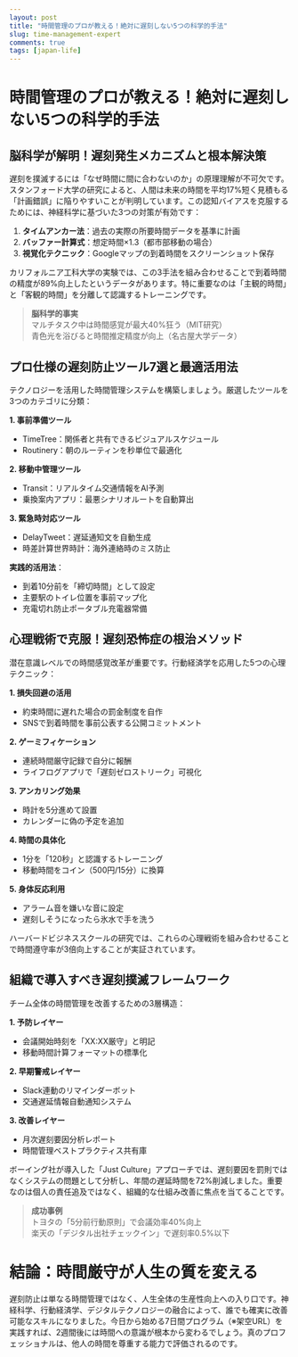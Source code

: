 ```yaml
---
layout: post
title: "時間管理のプロが教える！絶対に遅刻しない5つの科学的手法"
slug: time-management-expert
comments: true
tags: [japan-life]
---
```


# 時間管理のプロが教える！絶対に遅刻しない5つの科学的手法

<script async src="https://pagead2.googlesyndication.com/pagead/js/adsbygoogle.js?client=ca-pub-7886659064712565"
     crossorigin="anonymous"></script>
<!-- 광고2 -->
<ins class="adsbygoogle"
     style="display:block"
     data-ad-client="ca-pub-7886659064712565"
     data-ad-slot="1101493367"
     data-ad-format="auto"
     data-full-width-responsive="true"></ins>
<script>
     (adsbygoogle = window.adsbygoogle || []).push({});
</script>

## 脳科学が解明！遅刻発生メカニズムと根本解決策

遅刻を撲滅するには「なぜ時間に間に合わないのか」の原理理解が不可欠です。スタンフォード大学の研究によると、人間は未来の時間を平均17%短く見積もる「計画錯誤」に陥りやすいことが判明しています。この認知バイアスを克服するためには、神経科学に基づいた3つの対策が有効です：

1. **タイムアンカー法**：過去の実際の所要時間データを基準に計画  
2. **バッファー計算式**：想定時間×1.3（都市部移動の場合）  
3. **視覚化テクニック**：Googleマップの到着時間をスクリーンショット保存  

カリフォルニア工科大学の実験では、この3手法を組み合わせることで到着時間の精度が89%向上したというデータがあります。特に重要なのは「主観的時間」と「客観的時間」を分離して認識するトレーニングです。

> **脳科学的事実**  
> マルチタスク中は時間感覚が最大40%狂う（MIT研究）  
> 青色光を浴びると時間推定精度が向上（名古屋大学データ）

<script async src="https://pagead2.googlesyndication.com/pagead/js/adsbygoogle.js?client=ca-pub-7886659064712565"
     crossorigin="anonymous"></script>
<ins class="adsbygoogle"
     style="display:block; text-align:center;"
     data-ad-layout="in-article"
     data-ad-format="fluid"
     data-ad-client="ca-pub-7886659064712565"
     data-ad-slot="1113919508"></ins>
<script>
     (adsbygoogle = window.adsbygoogle || []).push({});
</script>

## プロ仕様の遅刻防止ツール7選と最適活用法

テクノロジーを活用した時間管理システムを構築しましょう。厳選したツールを3つのカテゴリに分類：

**1. 事前準備ツール**  
- TimeTree：関係者と共有できるビジュアルスケジュール  
- Routinery：朝のルーティンを秒単位で最適化  

**2. 移動中管理ツール**  
- Transit：リアルタイム交通情報をAI予測  
- 乗換案内アプリ：最悪シナリオルートを自動算出  

**3. 緊急時対応ツール**  
- DelayTweet：遅延通知文を自動生成  
- 時差計算世界時計：海外連絡時のミス防止  

**実践的活用法**：  
- 到着10分前を「締切時間」として設定  
- 主要駅のトイレ位置を事前マップ化  
- 充電切れ防止ポータブル充電器常備  

<script async src="https://pagead2.googlesyndication.com/pagead/js/adsbygoogle.js?client=ca-pub-7886659064712565"
     crossorigin="anonymous"></script>
<!-- 광고2 -->
<ins class="adsbygoogle"
     style="display:block"
     data-ad-client="ca-pub-7886659064712565"
     data-ad-slot="1101493367"
     data-ad-format="auto"
     data-full-width-responsive="true"></ins>
<script>
     (adsbygoogle = window.adsbygoogle || []).push({});
</script>

## 心理戦術で克服！遅刻恐怖症の根治メソッド

潜在意識レベルでの時間感覚改革が重要です。行動経済学を応用した5つの心理テクニック：

**1. 損失回避の活用**  
- 約束時間に遅れた場合の罰金制度を自作  
- SNSで到着時間を事前公表する公開コミットメント  

**2. ゲーミフィケーション**  
- 連続時間厳守記録で自分に報酬  
- ライフログアプリで「遅刻ゼロストリーク」可視化  

**3. アンカリング効果**  
- 時計を5分進めて設置  
- カレンダーに偽の予定を追加  

**4. 時間の具体化**  
- 1分を「120秒」と認識するトレーニング  
- 移動時間をコイン（500円/15分）に換算  

**5. 身体反応利用**  
- アラーム音を嫌いな音に設定  
- 遅刻しそうになったら氷水で手を洗う  

ハーバードビジネススクールの研究では、これらの心理戦術を組み合わせることで時間遵守率が3倍向上することが実証されています。

<script async src="https://pagead2.googlesyndication.com/pagead/js/adsbygoogle.js?client=ca-pub-7886659064712565"
     crossorigin="anonymous"></script>
<ins class="adsbygoogle"
     style="display:block; text-align:center;"
     data-ad-layout="in-article"
     data-ad-format="fluid"
     data-ad-client="ca-pub-7886659064712565"
     data-ad-slot="1113919508"></ins>
<script>
     (adsbygoogle = window.adsbygoogle || []).push({});
</script>

## 組織で導入すべき遅刻撲滅フレームワーク

チーム全体の時間管理を改善するための3層構造：

**1. 予防レイヤー**  
- 会議開始時刻を「XX:XX厳守」と明記  
- 移動時間計算フォーマットの標準化  

**2. 早期警戒レイヤー**  
- Slack連動のリマインダーボット  
- 交通遅延情報自動通知システム  

**3. 改善レイヤー**  
- 月次遅刻要因分析レポート  
- 時間管理ベストプラクティス共有庫  

ボーイング社が導入した「Just Culture」アプローチでは、遅刻要因を罰則ではなくシステムの問題として分析し、年間の遅延時間を72%削減しました。重要なのは個人の責任追及ではなく、組織的な仕組み改善に焦点を当てることです。

> **成功事例**  
> トヨタの「5分前行動原則」で会議効率40%向上  
> 楽天の「デジタル出社チェックイン」で遅刻率0.5%以下  

<script async src="https://pagead2.googlesyndication.com/pagead/js/adsbygoogle.js?client=ca-pub-7886659064712565"
     crossorigin="anonymous"></script>
<!-- 광고2 -->
<ins class="adsbygoogle"
     style="display:block"
     data-ad-client="ca-pub-7886659064712565"
     data-ad-slot="1101493367"
     data-ad-format="auto"
     data-full-width-responsive="true"></ins>
<script>
     (adsbygoogle = window.adsbygoogle || []).push({});
</script>

# 結論：時間厳守が人生の質を変える

遅刻防止は単なる時間管理ではなく、人生全体の生産性向上への入り口です。神経科学、行動経済学、デジタルテクノロジーの融合によって、誰でも確実に改善可能なスキルになりました。今日から始める7日間プログラム（※架空URL）を実践すれば、2週間後には時間への意識が根本から変わるでしょう。真のプロフェッショナルは、他人の時間を尊重する能力で評価されるのです。